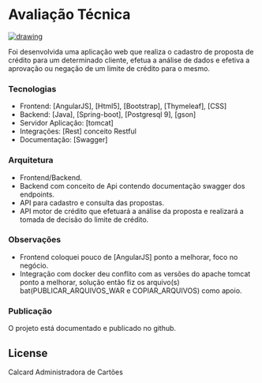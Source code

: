 # Avaliação Técnica

[![drawing](https://sitegabriela.conductor.com.br/App_Themes/8/Images/Logos/BannerSite.png)](http://www.calcard.com.br/)

Foi desenvolvida uma aplicação web que realiza o cadastro de proposta de crédito para um determinado cliente, 
efetua a análise de dados e efetiva a aprovação ou negação de um limite de crédito para o mesmo.
  
### Tecnologias

  - Frontend: [AngularJS], [Html5], [Bootstrap], [Thymeleaf], [CSS]
  - Backend: [Java], [Spring-boot], [Postgresql 9], [gson]
  - Servidor Aplicação: [tomcat]
  - Integrações: [Rest] conceito Restful 		  	
  - Documentação: [Swagger]						  		
  

### Arquitetura 

  - Frontend/Backend.	
  - Backend com conceito de Api contendo documentação swagger dos endpoints.		
  - API para cadastro e consulta das propostas. 									
  - API motor de crédito que efetuará a análise da proposta e realizará a tomada de decisão do limite de crédito. 

### Observações 

  - Frontend coloquei pouco de [AngularJS] ponto a melhorar, foco no negócio.
  - Integração com docker deu conflito com as versões do apache tomcat ponto a melhorar, solução então fiz os 
    arquivo(s) bat(PUBLICAR_ARQUIVOS_WAR e COPIAR_ARQUIVOS) como apoio.
   
  
### Publicação

O projeto está documentado e publicado no github.


License
----

Calcard Administradora de Cartões



   

   




	
	
	









